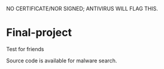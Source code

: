 NO CERTIFICATE/NOR SIGNED; ANTIVIRUS WILL FLAG THIS.

# Final-project
Test for friends


Source code is available for malware search.
